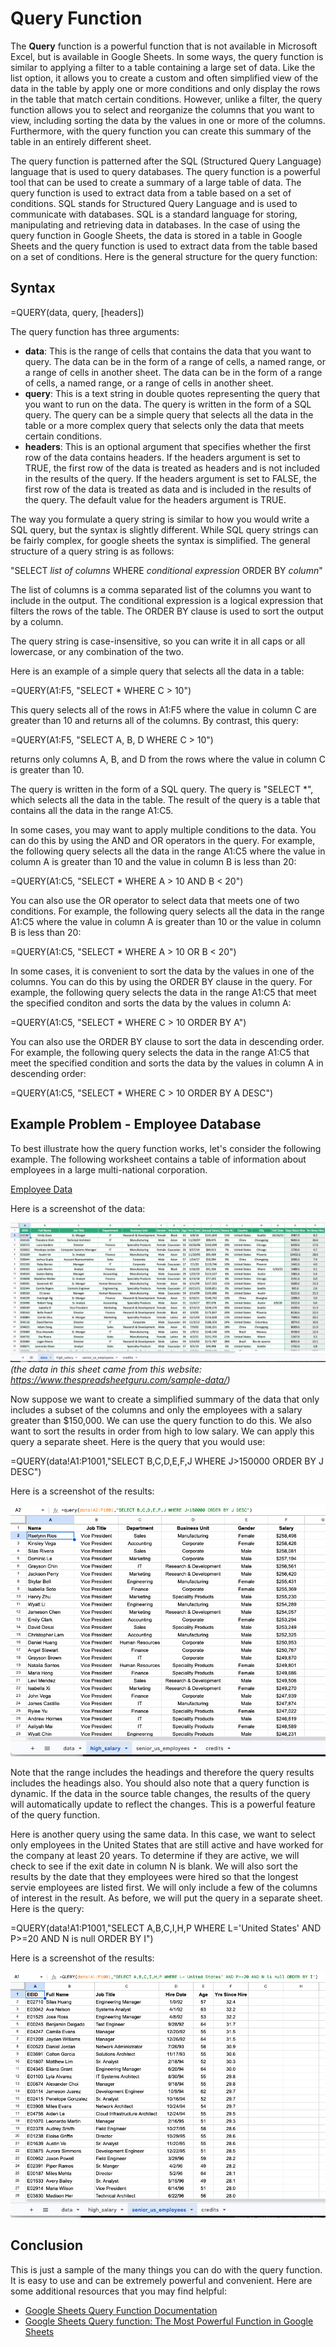 # Query Function
The **Query** function is a powerful function that is not available in Microsoft Excel, but is available in Google Sheets. In some ways, the query function is similar to applying a filter to a table containing a large set of data. Like the list option, it allows you to create a custom and often simplified view of the data in the table by apply one or more conditions and only display the rows in the table that match certain conditions. However, unlike a filter, the query function allows you to select and reorganize the columns that you want to view, including sorting the data by the values in one or more of the columns. Furthermore, with the query function you can create this summary of the table in an entirely different sheet.

The query function is patterned after the SQL (Structured Query Language) language that is used to query databases. The query function is a powerful tool that can be used to create a summary of a large table of data. The query function is used to extract data from a table based on a set of conditions. SQL stands for Structured Query Language and is used to communicate with databases. SQL is a standard language for storing, manipulating and retrieving data in databases. In the case of using the query function in Google Sheets, the data is stored in a table in Google Sheets and the query function is used to extract data from the table based on a set of conditions. Here is the general structure for the query function:

## Syntax

=QUERY(data, query, [headers])

The query function has three arguments:

- **data**: This is the range of cells that contains the data that you want to query. The data can be in the form of a range of cells, a named range, or a range of cells in another sheet. The data can be in the form of a range of cells, a named range, or a range of cells in another sheet.
- **query**: This is a text string in double quotes representing the query that you want to run on the data. The query is written in the form of a SQL query. The query can be a simple query that selects all the data in the table or a more complex query that selects only the data that meets certain conditions.
- **headers**: This is an optional argument that specifies whether the first row of the data contains headers. If the headers argument is set to TRUE, the first row of the data is treated as headers and is not included in the results of the query. If the headers argument is set to FALSE, the first row of the data is treated as data and is included in the results of the query. The default value for the headers argument is TRUE.

The way you formulate a query string is similar to how you would write a SQL query, but the syntax is slightly different. While SQL query strings can be fairly complex, for google sheets the syntax is simplified. The general structure of a query string is as follows:

"SELECT _list of columns_ WHERE _conditional expression_ ORDER BY _column_"

The list of columns is a comma separated list of the columns you want to include in the output. The conditional expression is a logical expression that filters the rows of the table. The ORDER BY clause is used to sort the output by a column.

The query string is case-insensitive, so you can write it in all caps or all lowercase, or any combination of the two.

Here is an example of a simple query that selects all the data in a table:

=QUERY(A1:F5, "SELECT * WHERE C > 10")

This query selects all of the rows in A1:F5 where the value in column C are greater than 10 and returns all of the columns. By contrast, this query:

=QUERY(A1:F5, "SELECT A, B, D WHERE C > 10")

returns only columns A, B, and D from the rows where the value in column C is greater than 10.

The query is written in the form of a SQL query. The query is "SELECT *", which selects all the data in the table. The result of the query is a table that contains all the data in the range A1:C5.

In some cases, you may want to apply multiple conditions to the data. You can do this by using the AND and OR operators in the query. For example, the following query selects all the data in the range A1:C5 where the value in column A is greater than 10 and the value in column B is less than 20:

=QUERY(A1:C5, "SELECT * WHERE A > 10 AND B < 20")

You can also use the OR operator to select data that meets one of two conditions. For example, the following query selects all the data in the range A1:C5 where the value in column A is greater than 10 or the value in column B is less than 20:

=QUERY(A1:C5, "SELECT * WHERE A > 10 OR B < 20")

In some cases, it is convenient to sort the data by the values in one of the columns. You can do this by using the ORDER BY clause in the query. For example, the following query selects the data in the range A1:C5 that meet the specified conditon and sorts the data by the values in column A:

=QUERY(A1:C5, "SELECT * WHERE C > 10 ORDER BY A")

You can also use the ORDER BY clause to sort the data in descending order. For example, the following query selects the data in the range A1:C5 that meet the specified condition and sorts the data by the values in column A in descending order:

=QUERY(A1:C5, "SELECT * WHERE C > 10 ORDER BY A DESC")

## Example Problem - Employee Database

To best illustrate how the query function works, let's consider the following example. The following worksheet contains a table of information about employees in a large multi-national corporation.

[Employee Data](https://docs.google.com/spreadsheets/d/1ynsgltOs7mcCoNmw50GxnB2dOR5BM2ltgmLLiEh7Iv4/edit?usp=sharing)

Here is a screenshot of the data:

![employee_data.png](query-images/employee_data.png)
_(the data in this sheet came from this website: https://www.thespreadsheetguru.com/sample-data/)_

Now suppose we want to create a simplified summary of the data that only includes a subset of the columns and only the employees with a salary greater than $150,000. We can use the query function to do this. We also want to sort the results in order from high to low salary. We can apply this query a separate sheet. Here is the query that you would use:

=QUERY(data!A1:P1001,"SELECT B,C,D,E,F,J WHERE J>150000 ORDER BY J DESC")

Here is a screenshot of the results:

![employee_data_query.png](query-images/query_high_salary.png)

Note that the range includes the headings and therefore the query results includes the headings also. You should 
also note that a query function is dynamic. If the data in the source table changes, the results of the query will automatically update to reflect the changes. This is a powerful feature of the query function.

Here is another query using the same data. In this case, we want to select only employees in the United States that 
are still active and have worked for the company at least 20 years. To determine if they are active, we will check 
to see if the exit date in column N is blank. We will also sort the results by the date that they employees were 
hired so that the longest servie employees are listed first. We will only include a few of the columns of interest 
in the result. As before, we will put the query in a separate sheet. Here is the query:

=QUERY(data!A1:P1001,"SELECT A,B,C,I,H,P WHERE L='United States' AND P>=20 AND N is null ORDER BY I")

Here is a screenshot of the results:

![employee_data_query.png](query-images/query_senior_us_employees.png)

## Conclusion

This is just a sample of the many things you can do with the query function. It is easy to use and can be extremely 
powerful and convenient. Here are some additional resources that you may find helpful:

- [Google Sheets Query Function Documentation](https://support.google.com/docs/answer/3093343?hl=en)
- [Google Sheets Query function: The Most Powerful Function in Google Sheets](https://www.benlcollins.com/spreadsheets/google-sheets-query-sql/)
